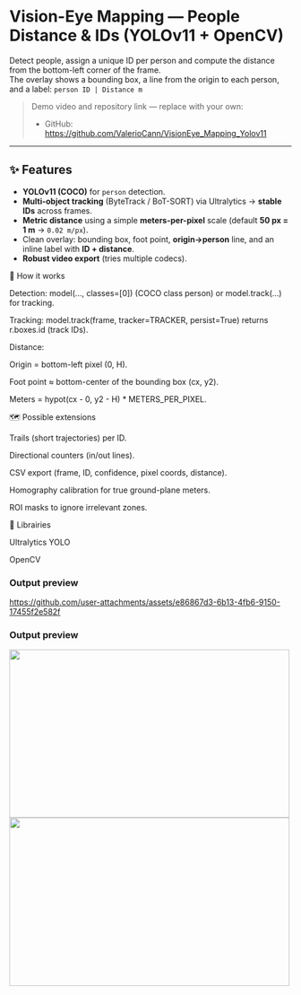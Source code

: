 # Vision-Eye Mapping — People Distance & IDs (YOLOv11 + OpenCV)

Detect people, assign a unique ID per person and compute the distance from the bottom-left corner of the frame.  
The overlay shows a bounding box, a line from the origin to each person, and a label: `person ID | Distance m`

> Demo video and repository link — replace with your own:
> - GitHub: https://github.com/ValerioCann/VisionEye_Mapping_Yolov11

---

## ✨ Features
- **YOLOv11 (COCO)** for `person` detection.
- **Multi-object tracking** (ByteTrack / BoT-SORT) via Ultralytics → **stable IDs** across frames.
- **Metric distance** using a simple **meters-per-pixel** scale (default **50 px = 1 m** → `0.02 m/px`).
- Clean overlay: bounding box, foot point, **origin→person** line, and an inline label with **ID + distance**.
- **Robust video export** (tries multiple codecs).


🧠 How it works

Detection: model(..., classes=[0]) (COCO class person) or model.track(...) for tracking.

Tracking: model.track(frame, tracker=TRACKER, persist=True) returns r.boxes.id (track IDs).

Distance:

Origin = bottom-left pixel (0, H).

Foot point ≈ bottom-center of the bounding box (cx, y2).

Meters = hypot(cx - 0, y2 - H) * METERS_PER_PIXEL.


🗺️ Possible extensions

Trails (short trajectories) per ID.

Directional counters (in/out lines).

CSV export (frame, ID, confidence, pixel coords, distance).

Homography calibration for true ground-plane meters.

ROI masks to ignore irrelevant zones.



🙌 Librairies

Ultralytics YOLO

OpenCV


### Output preview


https://github.com/user-attachments/assets/e86867d3-6b13-4fb6-9150-17455f2e582f




### Output preview

<img src="https://github.com/ValerioCann/VisionEye_Mapping/assets/136093296/d59111c0-db17-4fca-9883-0b58e316180a" width="500" height="300"> <img src="https://github.com/ValerioCann/VisionEye_Mapping/assets/136093296/ac062ccc-ad42-4dd1-b77a-05fadc3e90a1" width="500" height="300">

